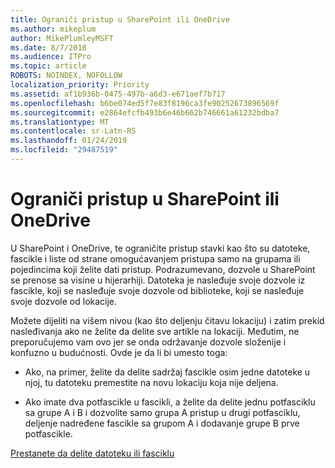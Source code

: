 ```yaml
---
title: Ograniči pristup u SharePoint ili OneDrive
ms.author: mikeplum
author: MikePlumleyMSFT
ms.date: 8/7/2018
ms.audience: ITPro
ms.topic: article
ROBOTS: NOINDEX, NOFOLLOW
localization_priority: Priority
ms.assetid: af1b936b-0475-497b-a6d3-e671aef7b717
ms.openlocfilehash: b6be074ed5f7e83f8196ca3fe90252673896569f
ms.sourcegitcommit: e2864efcfb493b6e46b662b746661a61232bdba7
ms.translationtype: MT
ms.contentlocale: sr-Latn-RS
ms.lasthandoff: 01/24/2019
ms.locfileid: "29487519"
---
```

# <a name="restrict-access-in-sharepoint-or-onedrive"></a>Ograniči pristup u SharePoint ili OneDrive

U SharePoint i OneDrive, te ograničite pristup stavki kao što su datoteke, fascikle i liste od strane omogućavanjem pristupa samo na grupama ili pojedincima koji želite dati pristup. Podrazumevano, dozvole u SharePoint se prenose sa visine u hijerarhiji. Datoteka je nasleđuje svoje dozvole iz fascikle, koji se nasleđuje svoje dozvole od biblioteke, koji se nasleđuje svoje dozvole od lokacije.
  
Možete dijeliti na višem nivou (kao što deljenju čitavu lokaciju) i zatim prekid nasleđivanja ako ne želite da delite sve artikle na lokaciji. Međutim, ne preporučujemo vam ovo jer se onda održavanje dozvole složenije i konfuzno u budućnosti. Ovde je da li bi umesto toga:
  
- Ako, na primer, želite da delite sadržaj fascikle osim jedne datoteke u njoj, tu datoteku premestite na novu lokaciju koja nije deljena.
    
- Ako imate dva potfascikle u fascikli, a želite da delite jednu potfasciklu sa grupe A i B i dozvolite samo grupa A pristup u drugi potfasciklu, deljenje nadređene fascikle sa grupom A i dodavanje grupe B prve potfascikle.
    
[Prestanete da delite datoteku ili fasciklu](https://go.microsoft.com/fwlink/?linkid=2008861)
  

